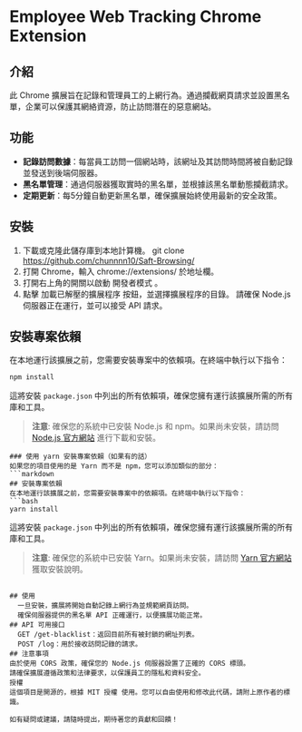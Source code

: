 # Employee Web Tracking Chrome Extension

## 介紹
此 Chrome 擴展旨在記錄和管理員工的上網行為。通過攔截網頁請求並設置黑名單，企業可以保護其網絡資源，防止訪問潛在的惡意網站。

## 功能
- **記錄訪問數據**：每當員工訪問一個網站時，該網址及其訪問時間將被自動記錄並發送到後端伺服器。
- **黑名單管理**：通過伺服器獲取實時的黑名單，並根據該黑名單動態攔截請求。
- **定期更新**：每5分鐘自動更新黑名單，確保擴展始終使用最新的安全政策。

## 安裝
1. 下載或克隆此儲存庫到本地計算機。
git clone https://github.com/chunnnn10/Saft-Browsing/
2. 打開 Chrome，輸入 chrome://extensions/ 於地址欄。
3. 打開右上角的開關以啟動 開發者模式 。
4. 點擊 加載已解壓的擴展程序 按鈕，並選擇擴展程序的目錄。
請確保 Node.js 伺服器正在運行，並可以接受 API 請求。

## 安裝專案依賴
在本地運行該擴展之前，您需要安裝專案中的依賴項。在終端中執行以下指令：
```bash
npm install
```
這將安裝 `package.json` 中列出的所有依賴項，確保您擁有運行該擴展所需的所有庫和工具。
> **注意**: 確保您的系統中已安裝 Node.js 和 npm。如果尚未安裝，請訪問 [Node.js 官方網站](https://nodejs.org/) 進行下載和安裝。
```
### 使用 yarn 安裝專案依賴（如果有的話）
如果您的項目使用的是 Yarn 而不是 npm，您可以添加類似的部分：
```markdown
## 安裝專案依賴
在本地運行該擴展之前，您需要安裝專案中的依賴項。在終端中執行以下指令：
```bash
yarn install
```
這將安裝 `package.json` 中列出的所有依賴項，確保您擁有運行該擴展所需的所有庫和工具。
> **注意**: 確保您的系統中已安裝 Yarn。如果尚未安裝，請訪問 [Yarn 官方網站](https://classic.yarnpkg.com/en/docs/install/) 獲取安裝說明。
```

## 使用
  一旦安裝，擴展將開始自動記錄上網行為並規範網頁訪問。
  確保伺服器提供的黑名單 API 正確運行，以便擴展功能正常。
## API 可用接口
  GET /get-blacklist：返回目前所有被封鎖的網址列表。
  POST /log：用於接收訪問記錄的請求。
## 注意事項
由於使用 CORS 政策，確保您的 Node.js 伺服器設置了正確的 CORS 標頭。
請確保擴展遵循政策和法律要求，以保護員工的隱私和資料安全。
授權
這個項目是開源的，根據 MIT 授權 使用。您可以自由使用和修改此代碼，請附上原作者的標識。

如有疑問或建議，請隨時提出，期待著您的貢獻和回饋！

